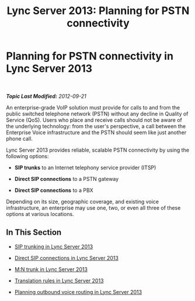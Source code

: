 ﻿---
title: 'Lync Server 2013: Planning for PSTN connectivity'
TOCTitle: Planning for PSTN connectivity
ms:assetid: 280f684a-740a-443d-8ecf-574241382a42
ms:mtpsurl: https://technet.microsoft.com/en-us/library/Gg425749(v=OCS.15)
ms:contentKeyID: 48183684
ms.date: 07/23/2014
mtps_version: v=OCS.15
---

<div data-xmlns="http://www.w3.org/1999/xhtml">

<div class="topic" data-xmlns="http://www.w3.org/1999/xhtml" data-msxsl="urn:schemas-microsoft-com:xslt" data-cs="http://msdn.microsoft.com/en-us/">

<div data-asp="http://msdn2.microsoft.com/asp">

# Planning for PSTN connectivity in Lync Server 2013

</div>

<div id="mainSection">

<div id="mainBody">

<span> </span>

_**Topic Last Modified:** 2012-09-21_

An enterprise-grade VoIP solution must provide for calls to and from the public switched telephone network (PSTN) without any decline in Quality of Service (QoS). Users who place and receive calls should not be aware of the underlying technology: from the user's perspective, a call between the Enterprise Voice infrastructure and the PSTN should seem like just another phone call.

Lync Server 2013 provides reliable, scalable PSTN connectivity by using the following options:

  - **SIP trunks** to an Internet telephony service provider (ITSP)

  - **Direct SIP connections** to a PSTN gateway

  - **Direct SIP connections** to a PBX

Depending on its size, geographic coverage, and existing voice infrastructure, an enterprise may use one, two, or even all three of these options at various locations.

<div>

## In This Section

  - [SIP trunking in Lync Server 2013](lync-server-2013-sip-trunking.md)

  - [Direct SIP connections in Lync Server 2013](lync-server-2013-direct-sip-connections.md)

  - [M:N trunk in Lync Server 2013](lync-server-2013-m-n-trunk.md)

  - [Translation rules in Lync Server 2013](lync-server-2013-translation-rules.md)

  - [Planning outbound voice routing in Lync Server 2013](lync-server-2013-planning-outbound-voice-routing.md)

</div>

</div>

<span> </span>

</div>

</div>

</div>

